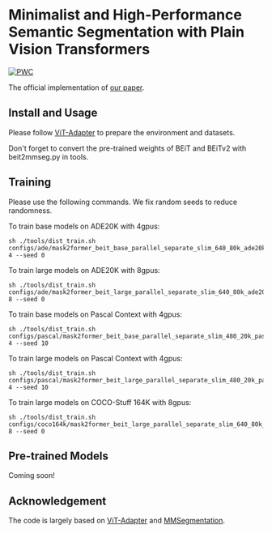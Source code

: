 # Minimalist and High-Performance Semantic Segmentation with Plain Vision Transformers

[![PWC](https://img.shields.io/endpoint.svg?url=https://paperswithcode.com/badge/minimalist-and-high-performance-semantic/semantic-segmentation-on-pascal-context)](https://paperswithcode.com/sota/semantic-segmentation-on-pascal-context?p=minimalist-and-high-performance-semantic)

The official implementation of [our paper](https://arxiv.org/abs/2310.12755).

## Install and Usage

Please follow [ViT-Adapter](https://github.com/czczup/ViT-Adapter/tree/main/segmentation) to prepare the environment and datasets.

Don't forget to convert the pre-trained weights of BEiT and BEiTv2 with beit2mmseg.py in tools.

## Training

Please use the following commands. We fix random seeds to reduce randomness.

To train base models on ADE20K with 4gpus:

```
sh ./tools/dist_train.sh configs/ade/mask2former_beit_base_parallel_separate_slim_640_80k_ade20k_ss.py 4 --seed 0
```

To train large models on ADE20K with 8gpus:

```
sh ./tools/dist_train.sh configs/ade/mask2former_beit_large_parallel_separate_slim_640_80k_ade20k_ss.py 8 --seed 0
```

To train base models on Pascal Context with 4gpus:

```
sh ./tools/dist_train.sh configs/pascal/mask2former_beit_base_parallel_separate_slim_480_20k_pascal_ss.py 4 --seed 10
```

To train large models on Pascal Context with 4gpus:

```
sh ./tools/dist_train.sh configs/pascal/mask2former_beit_large_parallel_separate_slim_480_20k_pascal_ss.py 4 --seed 10
```

To train large models on COCO-Stuff 164K with 8gpus:

```
sh ./tools/dist_train.sh configs/coco164k/mask2former_beit_large_parallel_separate_slim_640_80k_coco164_ss.py 8 --seed 0
```

## Pre-trained Models

Coming soon!

## Acknowledgement

The code is largely based on [ViT-Adapter](https://github.com/czczup/ViT-Adapter/tree/main/segmentation) and [MMSegmentation](https://github.com/open-mmlab/mmsegmentation).
